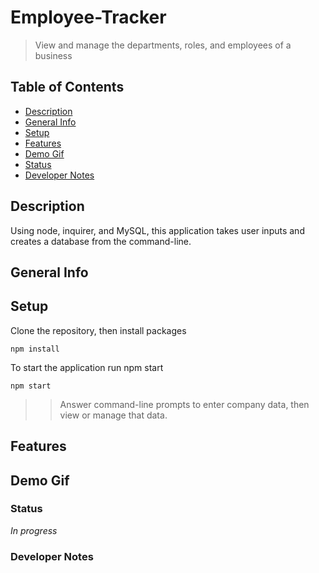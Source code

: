 # Employee-Tracker
> View and manage the departments, roles, and employees of a business 

## Table of Contents
* [Description](#Description)
* [General Info](#General-Info)
* [Setup](#Setup)
* [Features](#Features)
* [Demo Gif](#Demo-Gif)
* [Status](#Status)
* [Developer Notes](#Developer-Notes)

## Description 
Using node, inquirer, and MySQL, this application takes user inputs and creates a database from the command-line.

## General Info 


## Setup
Clone the repository, then install packages
```
npm install
```
To start the application run npm start
```
npm start
```
>> Answer command-line prompts to enter company data, then view or manage that data.

## Features

## Demo Gif

### Status
_In progress_

### Developer Notes

